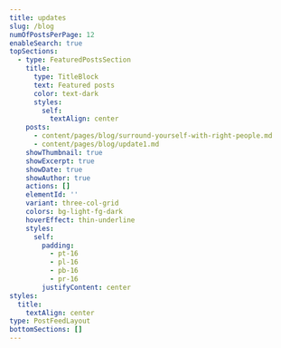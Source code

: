 ```yaml
---
title: updates
slug: /blog
numOfPostsPerPage: 12
enableSearch: true
topSections:
  - type: FeaturedPostsSection
    title:
      type: TitleBlock
      text: Featured posts
      color: text-dark
      styles:
        self:
          textAlign: center
    posts:
      - content/pages/blog/surround-yourself-with-right-people.md
      - content/pages/blog/update1.md
    showThumbnail: true
    showExcerpt: true
    showDate: true
    showAuthor: true
    actions: []
    elementId: ''
    variant: three-col-grid
    colors: bg-light-fg-dark
    hoverEffect: thin-underline
    styles:
      self:
        padding:
          - pt-16
          - pl-16
          - pb-16
          - pr-16
        justifyContent: center
styles:
  title:
    textAlign: center
type: PostFeedLayout
bottomSections: []
---
```


